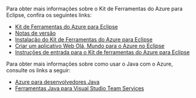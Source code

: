 Para obter mais informações sobre o Kit de Ferramentas do Azure para Eclipse, confira os seguintes links: 

* [Kit de Ferramentas do Azure para Eclipse](../eclipse/azure-toolkit-for-eclipse.md) 
* [Notas de versão](https://github.com/Microsoft/azure-tools-for-java/releases) 
* [Instalação do Kit de Ferramentas do Azure para Eclipse](../eclipse/azure-toolkit-for-eclipse-installation.md) 
* [Criar um aplicativo Web Olá, Mundo para o Azure no Eclipse](../eclipse/azure-toolkit-for-eclipse-create-hello-world-web-app.md) 
* [Instruções de entrada para o Kit de ferramentas do Azure para Eclipse](../eclipse/azure-toolkit-for-eclipse-sign-in-instructions.md) 

Para obter mais informações sobre como usar o Java com o Azure, consulte os links a seguir: 

* [Azure para desenvolvedores Java](https://docs.microsoft.com/java/azure/) 
* [Ferramentas Java para Visual Studio Team Services](https://java.visualstudio.com/) 
<!-- TODO: Add URLs for Java in VSCode here --> 

